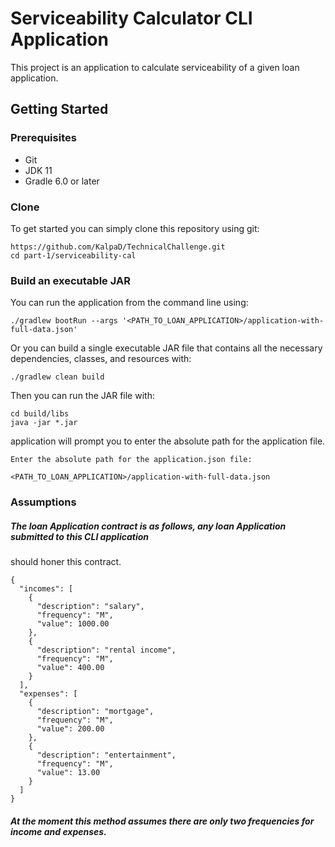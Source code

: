 # Serviceability Calculator CLI Application

This project is an application to calculate serviceability of a given loan application.

## Getting Started

### Prerequisites
* Git
* JDK 11
* Gradle 6.0 or later

### Clone
To get started you can simply clone this repository using git:
```
https://github.com/KalpaD/TechnicalChallenge.git
cd part-1/serviceability-cal
```

### Build an executable JAR
You can run the application from the command line using:
```
./gradlew bootRun --args '<PATH_TO_LOAN_APPLICATION>/application-with-full-data.json'
```
Or you can build a single executable JAR file that contains all the necessary dependencies, classes, and resources with:
```
./gradlew clean build
```
Then you can run the JAR file with:
```
cd build/libs
java -jar *.jar
```
application will prompt you to enter the absolute path for the application file.
```
Enter the absolute path for the application.json file:

<PATH_TO_LOAN_APPLICATION>/application-with-full-data.json
```

### Assumptions

##### The loan Application contract is as follows, any loan Application submitted to this CLI application
should honer this contract.
```
{
  "incomes": [
    {
      "description": "salary",
      "frequency": "M",
      "value": 1000.00
    },
    {
      "description": "rental income",
      "frequency": "M",
      "value": 400.00
    }
  ],
  "expenses": [
    {
      "description": "mortgage",
      "frequency": "M",
      "value": 200.00
    },
    {
      "description": "entertainment",
      "frequency": "M",
      "value": 13.00
    }
  ]
}
```

##### At the moment this method assumes there are only two frequencies for income and expenses.

